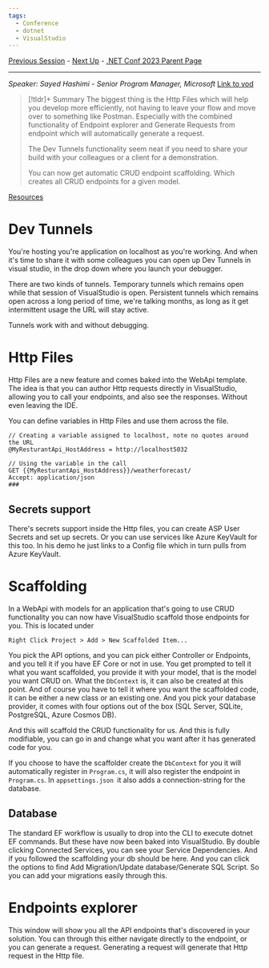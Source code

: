 ```yaml
---
tags:
  - Conference
  - dotnet
  - VisualStudio
---
```

[Previous Session](Tiny,%20fast%20ASP.NET%20Core%20APIs%20with%20native%20AOT.md) - [Next Up](ASP.NET%20Core%20Authentication%20Simplified.md) - [.NET Conf 2023 Parent Page](README.md)

---
_Speaker: Sayed Hashimi - Senior Program Manager, Microsoft_
[Link to vod](https://www.youtube.com/watch?v=Ki4Wv-neAsw)

>[!tldr]+ Summary
>The biggest thing is the Http Files which will help you develop more efficiently, not having to leave your flow and move over to something like Postman. Especially with the combined functionality of Endpoint explorer and Generate Requests from endpoint which will automatically generate a request. 
>
>The Dev Tunnels functionality seem neat if you need to share your build with your colleagues or a client for a demonstration.
>
>You can now get automatic CRUD endpoint scaffolding. Which creates all CRUD endpoints for a given model.

[Resources](https://aka.ms/sayedha/netconf2023)
# Dev Tunnels
You're hosting you're application on localhost as you're working. And when it's time to share it with some colleagues you can open up Dev Tunnels in visual studio, in the drop down where you launch your debugger. 

There are two kinds of tunnels. Temporary tunnels which remains open while that session of VisualStudio is open. Persistent tunnels which remains open across a long period of time, we're talking months, as long as it get intermittent usage the URL will stay active.

Tunnels work with and without debugging. 
# Http Files
Http Files are a new feature and comes baked into the WebApi template. The idea is that you can author Http requests directly in VisualStudio, allowing you to call your endpoints, and also see the responses. Without even leaving the IDE. 

You can define variables in Http Files and use them across the file.
```http
// Creating a variable assigned to localhost, note no quotes around the URL
@MyResturantApi_HostAddress = http://localhost5032

// Using the variable in the call
GET {{MyResturantApi_HostAddress}}/weatherforecast/
Accept: application/json
###
```
## Secrets support
There's secrets support inside the Http files, you can create ASP User Secrets and set up secrets. Or you can use services like Azure KeyVault for this too. In his demo he just links to a Config file which in turn pulls from Azure KeyVault. 
# Scaffolding
In a WebApi with models for an application that's going to use CRUD functionality you can now have VisualStudio scaffold those endpoints for you. 
This is located under

	Right Click Project > Add > New Scaffolded Item...

You pick the API options, and you can pick either Controller or Endpoints, and you tell it if you have EF Core or not in use. You get prompted to tell it what you want scaffolded, you provide it with your model, that is the model you want CRUD on. What the `DbContext` is, it can also be created at this point. And of course you have to tell it where you want the scaffolded code, it can be either a new class or an existing one. And you pick your database provider, it comes with four options out of the box (SQL Server, SQLite, PostgreSQL, Azure Cosmos DB).

And this will scaffold the CRUD functionality for us. And this is fully modifiable, you can go in and change what you want after it has generated code for you.

If you choose to have the scaffolder create the `DbContext` for you it will automatically register in `Program.cs`, it will also register the endpoint in `Program.cs`. In `appsettings.json `it also adds a connection-string for the database. 
## Database
The standard EF workflow is usually to drop into the CLI to execute dotnet EF commands. But these have now been baked into VisualStudio. By double clicking Connected Services, you can see your Service Dependencies. And if you followed the scaffolding your db should be here. And you can click the options to find Add Migration/Update database/Generate SQL Script. So you can add your migrations easily through this. 
# Endpoints explorer
This window will show you all the API endpoints that's discovered in your solution. You can through this either navigate directly to the endpoint, or you can generate a request. Generating a request will generate that Http request in the Http file. 
